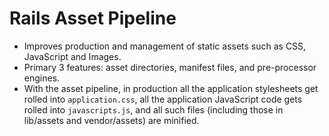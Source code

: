 # Rails Asset Pipeline


- Improves production and management of static assets such as CSS, JavaScript and Images.
- Primary 3 features: asset directories, manifest files, and pre-processor engines.
- With the asset pipeline, in production all the application stylesheets get rolled into `application.css`, all the application JavaScript code gets rolled into `javascripts.js`, and all such files (including those in lib/assets and vendor/assets) are minified.